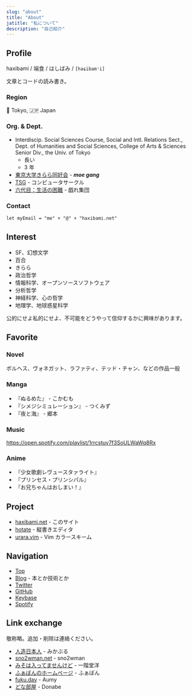 ```yaml
---
slug: "about"
title: "About"
jatitle: "私について"
description: "自己紹介"
---
```


## Profile

haxibami / 端食 / はしばみ / `[haɕibamʲi]`

文章とコードの読み書き。

### Region

:tokyo_tower: Tokyo, :jp: Japan

### Org. & Dept.

- Interdiscip. Social Sciences Course, Social and Intl. Relations Sect., Dept. of Humanities and Social Sciences, College of Arts & Sciences Senior Div., the Univ. of Tokyo
  - 長い
  - 3 年
- [東京大学きらら同好会](https://utkiraracircle.github.io) - **_moe gang_**
- [TSG](https://tsg.ne.jp) - コンピュータサークル
- [六代目：生活の困難](https://umector.hatenablog.jp) - 戯れ集団

### Contact

```txt
let myEmail = "me" + "@" + "haxibami.net"
```

## Interest

- SF、幻想文学
- 百合
- きらら
- 政治哲学
- 情報科学、オープンソースソフトウェア
- 分析哲学
- 神経科学、心の哲学
- 地理学、地球惑星科学

公的にせよ私的にせよ、不可能をどうやって信仰するかに興味があります。

## Favorite

### Novel

ボルヘス、ヴォネガット、ラファティ、テッド・チャン、などの作品一般

### Manga

- 『ぬるめた』 - こかむも
- 『シメジシミュレーション』 - つくみず
- 『夜と海』 - 郷本

### Music

<https://open.spotify.com/playlist/1rrcstuv7f3SoULWaWq8Rx>

### Anime

- 『少女歌劇レヴュースタァライト』
- 『プリンセス・プリンシパル』
- 『お兄ちゃんはおしまい！』

## Project

- [haxibami.net](https://github.com/haxibami/haxibami.net) - このサイト
- [hotate](https://github.com/haxibami/hotate) - 縦書きエディタ
- [urara.vim](https://github.com/haxibami/urara.vim) - Vim カラースキーム

## Navigation

- [Top](/)
- [Blog](/blog) - 本とか技術とか
- [Twitter](https://twitter.com/haxibami)
- [GitHub](https://github.com/haxibami)
- [Keybase](https://keybase.io/haxibami)
- [Spotify](https://open.spotify.com/user/a0ndq420ky5fxfey4rpqx952w)

## Link exchange

敬称略。追加・削除は連絡ください。

- [人造日本人](https://mikanixonable.github.io) - みかぶる
- [sno2wman.net](https://sno2wman.net) - sno2wman
- [みそは入ってませんけど](https://not-miso-inside.netlify.app) - 一階堂洋
- [ふぁぼんのホームページ](https://www.fabon.info/) - ふぁぼん
- [fuku.day](https://fuku.day/) - Aumy
- [どな部屋](https://donabe8898.dev) - Donabe
